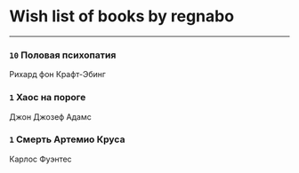 # Wish list of books by regnabo
---

### `10` Половая психопатия
Рихард фон Крафт-Эбинг

### `1` Хаос на пороге
Джон Джозеф Адамс

### `1` Смерть Артемио Круса
Карлос Фуэнтес

